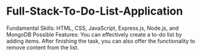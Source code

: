 # Full-Stack-To-Do-List-Application
Fundamental Skills: HTML, CSS, JavaScript, Express.js, Node.js, and MongoDB  Possible Features: You can effectively create a to-do list by adding items. After finishing the task, you can also offer the functionality to remove content from the list.
